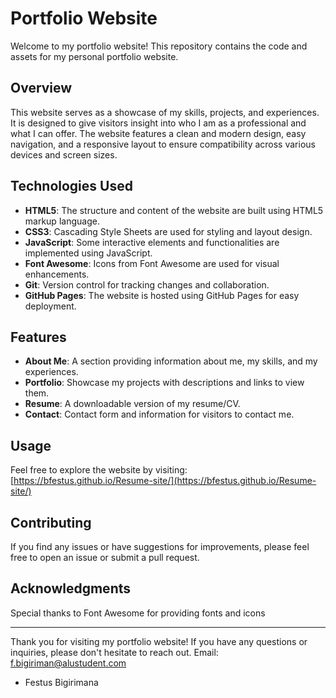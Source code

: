 # Portfolio Website

Welcome to my portfolio website! This repository contains the code and assets for my personal portfolio website.

## Overview

This website serves as a showcase of my skills, projects, and experiences. It is designed to give visitors insight into who I am as a professional and what I can offer. The website features a clean and modern design, easy navigation, and a responsive layout to ensure compatibility across various devices and screen sizes.

## Technologies Used

- **HTML5**: The structure and content of the website are built using HTML5 markup language.
- **CSS3**: Cascading Style Sheets are used for styling and layout design.
- **JavaScript**: Some interactive elements and functionalities are implemented using JavaScript.
- **Font Awesome**: Icons from Font Awesome are used for visual enhancements.
- **Git**: Version control for tracking changes and collaboration.
- **GitHub Pages**: The website is hosted using GitHub Pages for easy deployment.

## Features

- **About Me**: A section providing information about me, my skills, and my experiences.
- **Portfolio**: Showcase my projects with descriptions and links to view them.
- **Resume**: A downloadable version of my resume/CV.
- **Contact**: Contact form and information for visitors to contact me.

## Usage

Feel free to explore the website by visiting: [https://bfestus.github.io/Resume-site/](https://bfestus.github.io/Resume-site/)


## Contributing

If you find any issues or have suggestions for improvements, please feel free to open an issue or submit a pull request.

## Acknowledgments

Special thanks to Font Awesome for providing fonts and icons

---

Thank you for visiting my portfolio website! If you have any questions or inquiries, please don't hesitate to reach out.
Email: f.bigiriman@alustudent.com

- Festus Bigirimana



